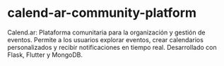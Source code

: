 # calend-ar-community-platform
Calend.ar: Plataforma comunitaria para la organización y gestión de eventos. Permite a los usuarios explorar eventos, crear calendarios personalizados y recibir notificaciones en tiempo real. Desarrollado con Flask, Flutter y MongoDB.

